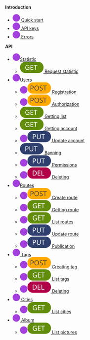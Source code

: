 <!-- docs/_sidebar.md -->
**Introduction**
- [![](images/mark.svg) Quick start]()
- [![](images/mark.svg) API keys]()
- [![](images/mark.svg) Errors]()

**API**
- [![](images/mark.svg)Statistic]()
    - [![](images/get_request.svg) Request statistic]()
- [![](images/mark.svg)Users](__user.md)
    - [![](images/mark.svg)![](images/post_request.svg) Registration](__user_registration.md)
    - [![](images/mark.svg)![](images/post_request.svg) Authorization](__user_auth.md)
    - [![](images/get_request.svg) Getting list](__user_list.md)
    - [![](images/get_request.svg) Getting account](__user_data.md)
    - [![](images/mark.svg)![](images/put_request.svg) Update account](__user_data_update.md)
    - [![](images/put_request.svg) Banning](__user_ban.md)
    - [![](images/mark.svg)![](images/put_request.svg) Permissions](__user_permissions.md)
    - [![](images/mark.svg)![](images/del_request.svg) Deleting](__user_delete.md)
- [![](images/mark.svg)Routes](__route.md)
    - [![](images/mark.svg)![](images/post_request.svg) Create route]()
    - [![](images/mark.svg)![](images/get_request.svg) Getting route]()
    - [![](images/mark.svg)![](images/get_request.svg) List routes]()
    - [![](images/mark.svg)![](images/put_request.svg) Update route]()
    - [![](images/mark.svg)![](images/put_request.svg) Publication]()
- [![](images/mark.svg) Tags](__tag.md)
    - [![](images/mark.svg)![](images/post_request.svg) Creating tag]()
    - [![](images/mark.svg)![](images/get_request.svg) List tags]()
    - [![](images/mark.svg)![](images/del_request.svg) Deleting]()
- [![](images/mark.svg) Cities](__city.md)
    - [![](images/mark.svg)![](images/get_request.svg) List cities]()
- [![](images/mark.svg) Album]()
    - [![](images/mark.svg)![](images/get_request.svg) List pictures]()